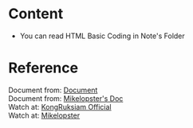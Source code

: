 # Content
* You can read HTML Basic Coding in Note's Folder

# Reference
Document from: [Document](https://www.w3schools.com/html/default.asp)<br>
Document from: [Mikelopster's Doc](https://docs.mikelopster.dev/c/web101/chapter-2/intro)<br>
Watch at: [KongRuksiam Official](https://www.youtube.com/watch?v=0hfeNPM7piw&t=1308s)<br>
Watch at: [Mikelopster](https://youtu.be/bPsj3DP98Uc?si=Hy8YM6zunSGEaCy3)
